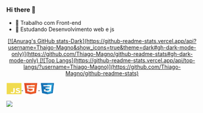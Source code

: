 ### Hi there 👋



- 🔭 Trabalho com Front-end
- 🌱 Estudando  Desenvolvimento web e js
 
<div align="center">
  <a href="https://github.com/Thiago-Magno">
[![Anurag's GitHub stats-Dark](https://github-readme-stats.vercel.app/api?username=Thaigo-Magno&show_icons=true&theme=dark#gh-dark-mode-only)](https://github.com/Thiago-Magno/github-readme-stats#gh-dark-mode-only)
[![Top Langs](https://github-readme-stats.vercel.app/api/top-langs/?username=Thiago-Magno)](https://github.com/Thiago-Magno/github-readme-stats)
</div>

  <div style="display: inline_block"><br>
  <img align="center" alt="Rafa-Js" height="30" width="40" src="https://raw.githubusercontent.com/devicons/devicon/master/icons/javascript/javascript-plain.svg">
  <img align="center" alt="Rafa-HTML" height="30" width="40" src="https://raw.githubusercontent.com/devicons/devicon/master/icons/html5/html5-original.svg">
  <img align="center" alt="Rafa-CSS" height="30" width="40" src="https://raw.githubusercontent.com/devicons/devicon/master/icons/css3/css3-original.svg">
  </div>
  
 <div> <br>
  <a href="https://www.linkedin.com/in/thiago-magno-5b3a82150/" target="_blank"><img src="https://img.shields.io/badge/-LinkedIn-%230077B5?style=for-the-badge&logo=linkedin&logoColor=white" target="_blank"></a> 
 
</div>
